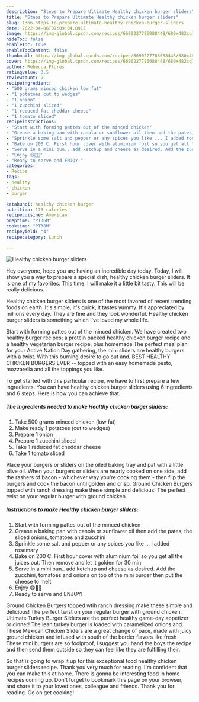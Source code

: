 ```yaml
---
description: "Steps to Prepare Ultimate Healthy chicken burger sliders"
title: "Steps to Prepare Ultimate Healthy chicken burger sliders"
slug: 1366-steps-to-prepare-ultimate-healthy-chicken-burger-sliders
date: 2022-04-06T07:09:04.891Z
image: https://img-global.cpcdn.com/recipes/6690227786088448/680x482cq70/healthy-chicken-burger-sliders-recipe-main-photo.jpg
hideToc: false
enableToc: true
enableTocContent: false
thumbnail: https://img-global.cpcdn.com/recipes/6690227786088448/680x482cq70/healthy-chicken-burger-sliders-recipe-main-photo.jpg
cover: https://img-global.cpcdn.com/recipes/6690227786088448/680x482cq70/healthy-chicken-burger-sliders-recipe-main-photo.jpg
author: Rebecca Flores
ratingvalue: 3.5
reviewcount: 9
recipeingredient:
- "500 grams minced chicken low fat"
- "1 potatoes cut to wedges"
- "1 onion"
- "1 zucchini sliced"
- "1 reduced fat cheddar cheese"
- "1 tomato sliced"
recipeinstructions:
- "Start with forming pattes out of the minced chicken"
- "Grease a baking pan with canola or sunflower oil then add the pates, the sliced onions, tomatoes and zucchini"
- "Sprinkle some salt and pepper or any spices you like ... I added rosemary"
- "Bake on 200 C. First hour cover with aluminium foil so you get all the juices out. Then remove and let it golden for 30 min"
- "Serve in a mini bun.. add ketchup and cheese as desired. Add the zucchini, tomatoes and onions on top of the mini burger then put the cheese to melt"
- "Enjoy 😋🍔💚"
- "Ready to serve and ENJOY!"
categories:
- Recipe
tags:
- healthy
- chicken
- burger

katakunci: healthy chicken burger 
nutrition: 173 calories
recipecuisine: American
preptime: "PT36M"
cooktime: "PT38M"
recipeyield: "4"
recipecategory: Lunch

---
```



![Healthy chicken burger sliders](https://img-global.cpcdn.com/recipes/6690227786088448/680x482cq70/healthy-chicken-burger-sliders-recipe-main-photo.jpg)

Hey everyone, hope you are having an incredible day today. Today, I will show you a way to prepare a special dish, healthy chicken burger sliders. It is one of my favorites. This time, I will make it a little bit tasty. This will be really delicious.

Healthy chicken burger sliders is one of the most favored of recent trending foods on earth. It's simple, it's quick, it tastes yummy. It's appreciated by millions every day. They are fine and they look wonderful. Healthy chicken burger sliders is something which I've loved my whole life.

Start with forming pattes out of the minced chicken. We have created two healthy burger recipes; a protein packed healthy chicken burger recipe and a healthy vegetarian burger recipe, plus homemade The perfect meal plan for your Active Nation Day gathering, the mini sliders are healthy burgers with a twist. With this burning desire to go out and. BEST HEALTHY CHICKEN BURGERS EVER -- topped with an easy homemade pesto, mozzarella and all the toppings you like.


To get started with this particular recipe, we have to first prepare a few ingredients. You can have healthy chicken burger sliders using 6 ingredients and 6 steps. Here is how you can achieve that.

<!--inarticleads1-->

##### The ingredients needed to make Healthy chicken burger sliders:

1. Take 500 grams minced chicken (low fat)
1. Make ready 1 potatoes (cut to wedges)
1. Prepare 1 onion
1. Prepare 1 zucchini sliced
1. Take 1 reduced fat cheddar cheese
1. Take 1 tomato sliced


Place your burgers or sliders on the oiled baking tray and pat with a little olive oil. When your burgers or sliders are nearly cooked on one side, add the rashers of bacon - whichever way you&#39;re cooking them - then flip the burgers and cook the bacon until golden and crisp. Ground Chicken Burgers topped wtih ranch dressing make these simple and delicious! The perfect twist on your regular burger with ground chicken. 

<!--inarticleads2-->

##### Instructions to make Healthy chicken burger sliders:

1. Start with forming pattes out of the minced chicken
1. Grease a baking pan with canola or sunflower oil then add the pates, the sliced onions, tomatoes and zucchini
1. Sprinkle some salt and pepper or any spices you like ... I added rosemary
1. Bake on 200 C. First hour cover with aluminium foil so you get all the juices out. Then remove and let it golden for 30 min
1. Serve in a mini bun.. add ketchup and cheese as desired. Add the zucchini, tomatoes and onions on top of the mini burger then put the cheese to melt
1. Enjoy 😋🍔💚
1. Ready to serve and ENJOY!

Ground Chicken Burgers topped wtih ranch dressing make these simple and delicious! The perfect twist on your regular burger with ground chicken. Ultimate Turkey Burger Sliders are the perfect healthy game-day appetizer or dinner! The lean turkey burger is loaded with caramelized onions and. These Mexican Chicken Sliders are a great change of pace, made with juicy ground chicken and infused with south of the border flavors like fresh These mini burgers are so foolproof, I suggest you hand the boys the recipe and then send them outside so they can feel like they are fulfilling their. 

So that is going to wrap it up for this exceptional food healthy chicken burger sliders recipe. Thank you very much for reading. I'm confident that you can make this at home. There is gonna be interesting food in home recipes coming up. Don't forget to bookmark this page on your browser, and share it to your loved ones, colleague and friends. Thank you for reading. Go on get cooking!
